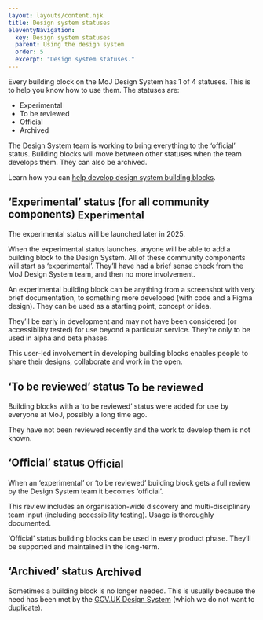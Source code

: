 ```yaml
---
layout: layouts/content.njk
title: Design system statuses
eleventyNavigation:
  key: Design system statuses
  parent: Using the design system
  order: 5
  excerpt: "Design system statuses."
---
```


Every building block on the MoJ Design System has 1 of 4 statuses. This is to help you know how to use them. The statuses are:

- Experimental
- To be reviewed
- Official
- Archived

The Design System team is working to bring everything to the ‘official’ status. Building blocks will move between other statuses when the team develops them. They can also be archived.

Learn how you can [help develop design system building blocks](/get-involved/suggest-a-change/).

## ‘Experimental’ status (for all community components) <span class="govuk-tag govuk-tag--blue" style="vertical-align:middle;" aria-hidden="true">Experimental</span>

<div class="govuk-inset-text">
  The experimental status will be launched later in 2025.
</div>

When the experimental status launches, anyone will be able to add a building block to the Design System. All of these community components will start as ‘experimental’. They’ll have had a brief sense check from the MoJ Design System team, and then no more involvement.

An experimental building block can be anything from a screenshot with very brief documentation, to something more developed (with code and a Figma design). They can be used as a starting point, concept or idea.

They’ll be early in development and may not have been considered (or accessibility tested) for use beyond a particular service. They’re only to be used in alpha and beta phases.

This user-led involvement in developing building blocks enables people to share their designs, collaborate and work in the open.

## ‘To be reviewed’ status <span class="govuk-tag govuk-tag--red"  style="vertical-align:middle;" aria-hidden="true">To be reviewed</span>

Building blocks with a ‘to be reviewed’ status were added for use by everyone at MoJ, possibly a long time ago.

They have not been reviewed recently and the work to develop them is not known.

## ‘Official’ status <span class="govuk-tag govuk-tag--green"  style="vertical-align:middle;" aria-hidden="true">Official</span>

When an ‘experimental’ or ‘to be reviewed’ building block gets a full review by the Design System team it becomes ‘official’.

This review includes an organisation-wide discovery and multi-disciplinary team input (including accessibility testing). Usage is thoroughly documented.

‘Official’ status building blocks can be used in every product phase. They’ll be supported and maintained in the long-term.

## ‘Archived’ status <span class="govuk-tag govuk-tag--grey"  style="vertical-align:middle;" aria-hidden="true">Archived</span>

Sometimes a building block is no longer needed. This is usually because the need has been met by the [GOV.UK Design System](https://design-system.service.gov.uk/) (which we do not want to duplicate).

